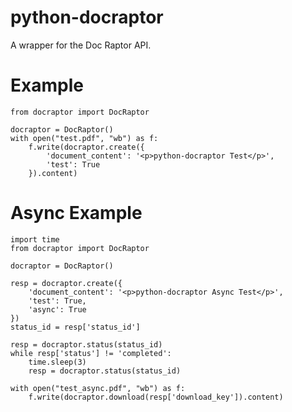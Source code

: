 # python-docraptor

A wrapper for the Doc Raptor API.

# Example

    from docraptor import DocRaptor

    docraptor = DocRaptor()
    with open("test.pdf", "wb") as f:
        f.write(docraptor.create({
            'document_content': '<p>python-docraptor Test</p>', 
            'test': True
        }).content)

# Async Example

    import time
    from docraptor import DocRaptor

    docraptor = DocRaptor()

    resp = docraptor.create({
        'document_content': '<p>python-docraptor Async Test</p>', 
        'test': True, 
        'async': True 
    })
    status_id = resp['status_id']

    resp = docraptor.status(status_id)
    while resp['status'] != 'completed':
        time.sleep(3)
        resp = docraptor.status(status_id)
    
    with open("test_async.pdf", "wb") as f:
        f.write(docraptor.download(resp['download_key']).content)
